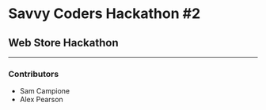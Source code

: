 # Savvy Coders Hackathon \#2
## Web Store Hackathon

---

### Contributors
+ Sam Campione
+ Alex Pearson
